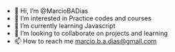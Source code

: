 - 👋 Hi, I’m @MarcioBADias
- 👀 I’m interested in Practice codes and courses
- 🌱 I’m currently learning Javascript
- 💞️ I’m looking to collaborate on projects and learning
- 📫 How to reach me marcio.b.a.dias@gmail.com

<!---
MarcioBADias/MarcioBADias is a ✨ special ✨ repository because its `README.md` (this file) appears on your GitHub profile.
You can click the Preview link to take a look at your changes.
--->
